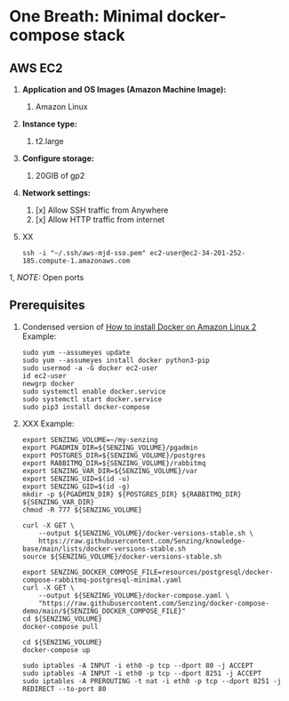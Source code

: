 # One Breath:   Minimal docker-compose stack

## AWS EC2

1. **Application and OS Images (Amazon Machine Image):**
    1. Amazon Linux
1. **Instance type:**
    1. t2.large
1. **Configure storage:**
    1. 20GIB of gp2
1. **Network settings:**
    1. [x] Allow SSH traffic from Anywhere
    1. [x] Allow HTTP traffic from internet

1. XX

    ```console
    ssh -i "~/.ssh/aws-mjd-sso.pem" ec2-user@ec2-34-201-252-185.compute-1.amazonaws.com
    ```

1, *NOTE:* Open ports

## Prerequisites

1. Condensed version of
   [How to install Docker on Amazon Linux 2](https://www.cyberciti.biz/faq/how-to-install-docker-on-amazon-linux-2/)
   Example:

    ```console
    sudo yum --assumeyes update
    sudo yum --assumeyes install docker python3-pip
    sudo usermod -a -G docker ec2-user
    id ec2-user
    newgrp docker
    sudo systemctl enable docker.service
    sudo systemctl start docker.service
    sudo pip3 install docker-compose
    ```

1. XXX
   Example:

    ```console
    export SENZING_VOLUME=~/my-senzing
    export PGADMIN_DIR=${SENZING_VOLUME}/pgadmin
    export POSTGRES_DIR=${SENZING_VOLUME}/postgres
    export RABBITMQ_DIR=${SENZING_VOLUME}/rabbitmq
    export SENZING_VAR_DIR=${SENZING_VOLUME}/var
    export SENZING_UID=$(id -u)
    export SENZING_GID=$(id -g)
    mkdir -p ${PGADMIN_DIR} ${POSTGRES_DIR} ${RABBITMQ_DIR} ${SENZING_VAR_DIR}
    chmod -R 777 ${SENZING_VOLUME}

    curl -X GET \
        --output ${SENZING_VOLUME}/docker-versions-stable.sh \
        https://raw.githubusercontent.com/Senzing/knowledge-base/main/lists/docker-versions-stable.sh
    source ${SENZING_VOLUME}/docker-versions-stable.sh

    export SENZING_DOCKER_COMPOSE_FILE=resources/postgresql/docker-compose-rabbitmq-postgresql-minimal.yaml
    curl -X GET \
        --output ${SENZING_VOLUME}/docker-compose.yaml \
        "https://raw.githubusercontent.com/Senzing/docker-compose-demo/main/${SENZING_DOCKER_COMPOSE_FILE}"
    cd ${SENZING_VOLUME}
    docker-compose pull

    cd ${SENZING_VOLUME}
    docker-compose up
    ```


    ```console
    sudo iptables -A INPUT -i eth0 -p tcp --dport 80 -j ACCEPT
    sudo iptables -A INPUT -i eth0 -p tcp --dport 8251 -j ACCEPT
    sudo iptables -A PREROUTING -t nat -i eth0 -p tcp --dport 8251 -j REDIRECT --to-port 80
    ```
